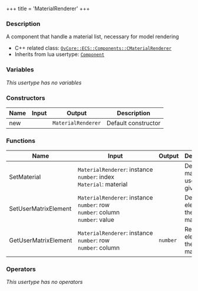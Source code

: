 +++
title = 'MaterialRenderer'
+++

### Description
A component that handle a material list, necessary for model rendering

- C++ related class: [`OvCore::ECS::Components::CMaterialRenderer`](https://github.com/Overload-Technologies/Overload/tree/main/Sources/Overload/OvCore/include/OvCore/ECS/Components/CMaterialRenderer.h)
- Inherits from lua usertype: [`Component`](../Component)

### Variables
_This usertype has no variables_

### Constructors
|Name|Input|Output|Description|
|-|-|-|-|
|new||`MaterialRenderer`|Default constructor|

### Functions
|Name|Input|Output|Description|
|-|-|-|-|
|SetMaterial|`MaterialRenderer`:&nbsp;instance<br>`number`:&nbsp;index<br>`Material`:&nbsp;material<br>||Defines the material to use for the given index|
|SetUserMatrixElement|`MaterialRenderer`:&nbsp;instance<br>`number`:&nbsp;row<br>`number`:&nbsp;column<br>`number`:&nbsp;value<br>||Defines an element of the user matrix|
|GetUserMatrixElement|`MaterialRenderer`:&nbsp;instance<br>`number`:&nbsp;row<br>`number`:&nbsp;column<br>|`number`|Returns an element of the user matrix|

### Operators
_This usertype has no operators_
